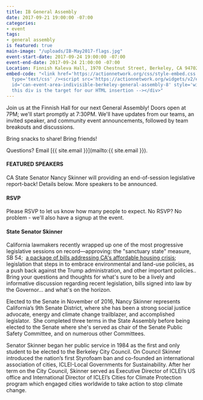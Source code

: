 ```yaml
---
title: IB General Assembly
date: 2017-09-21 19:00:00 -07:00
categories:
- event
tags:
- general assembly
is featured: true
main-image: "/uploads/IB-May2017-flags.jpg"
event-start-date: 2017-09-24 19:00:00 -07:00
event-end-date: 2017-09-24 21:00:00 -07:00
Location: Finnish Kaleva Hall, 1970 Chestnut Street, Berkeley, CA 94702
embed-code: "<link href='https://actionnetwork.org/css/style-embed.css' rel='stylesheet'
  type='text/css' /><script src='https://actionnetwork.org/widgets/v2/event/indivisible-berkeley-general-assembly-8?format=js&source=widget'></script><div
  id='can-event-area-indivisible-berkeley-general-assembly-8' style='width: 100%'><!--
  this div is the target for our HTML insertion --></div>"
---
```


Join us at the Finnish Hall for our next General Assembly! Doors open at 7PM; we'll start promptly at 7:30PM.  We'll have updates from our teams, an invited speaker, and community event announcements, followed by team breakouts and discussions.

Bring snacks to share! Bring friends!

Questions? Email [{{ site.email }}](mailto:{{ site.email }}).

#### FEATURED SPEAKERS

CA State Senator Nancy Skinner will providing an end-of-session legislative report-back!  Details below. More speakers to be announced.

#### RSVP

Please RSVP to let us know how many people to expect.  No RSVP?  No problem - we'll also have a signup at the event.

#### State Senator Skinner

California lawmakers recently wrapped up one of the most progressive legislative sessions on record—approving: the "sanctuary state" measure, SB 54;  [a package of bills addressing CA's affordable housing crisis](http://www.latimes.com/politics/la-pol-ca-housing-legislation-deal-impact-20170915-story.html); legislation that steps in to embrace environmental and land-use policies, as a push back against the Trump administration, and other important policies..
Bring your questions and thoughts for what's sure to be a lively and informative discussion regarding recent legislation, bills signed into law by the Governor... and what's on the horizon.

Elected to the Senate in November of 2016, Nancy Skinner represents California’s 9th Senate District, where she has been a strong social justice advocate, energy and climate change trailblazer, and accomplished legislator.  She completed three terms in the State Assembly before being elected to the Senate where she's served as chair of the Senate Public Safety Committee, and on numerous other Committees.

Senator Skinner began her public service in 1984 as the first and only student to be elected to the Berkeley City Council. On Council Skinner introduced the nation’s first Styrofoam ban and co-founded an international association of cities, ICLEI-Local Governments for Sustainability. After her term on the City Council, Skinner served as Executive Director of ICLEI’s US office and International Director of ICLEI’s Cities for Climate Protection program which engaged cities worldwide to take action to stop climate change.
